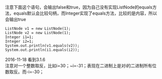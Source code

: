 注意下面这个语句，会输出false和true，因为自己没有实现ListNode的equals方法，equals默认会比较句柄，而Integer实现了equals方法，比较的是内容，所以会输出true
 ```
ListNode v1 = new ListNode(1);
ListNode v2 = new ListNode(1);
Integer i1=1;
Integer i2=1;
System.out.println(v1.equals(v2));
System.out.println(i1.equals(i2));
```	
2016-11-18 看到3.1.6<br>
注意对一个整数取反，比如i=30；~i=-31；表现在二进制上是对i的二进制所有位数取反。而-i=-30；
